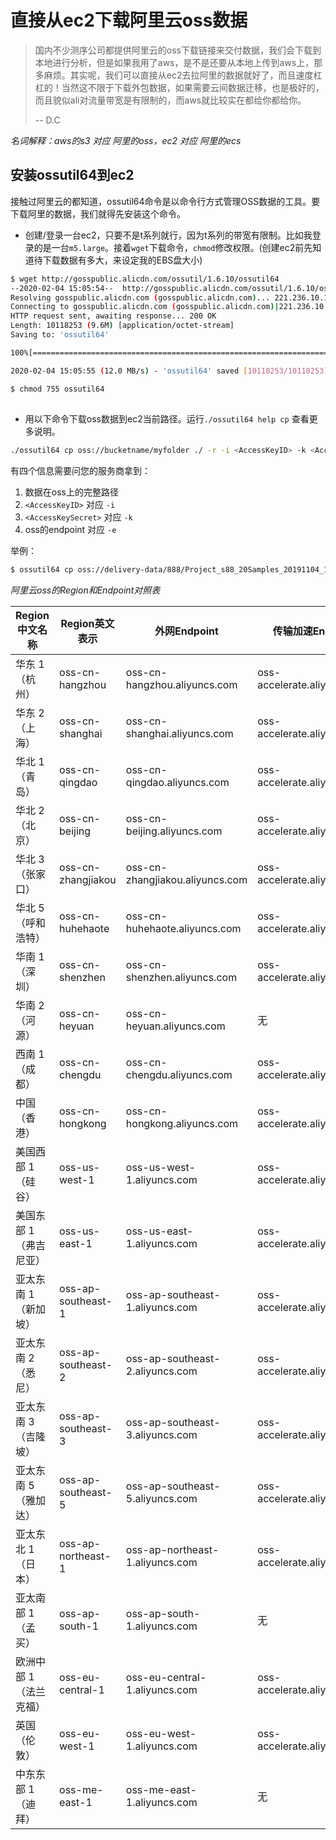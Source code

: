 # 直接从ec2下载阿里云oss数据

> 国内不少测序公司都提供阿里云的oss下载链接来交付数据，我们会下载到本地进行分析，但是如果我用了aws，是不是还要从本地上传到aws上，那多麻烦。其实呢，我们可以直接从ec2去拉阿里的数据就好了，而且速度杠杠的！当然这不限于下载外包数据，如果需要云间数据迁移，也是极好的，而且貌似ali对流量带宽是有限制的，而aws就比较实在都给你都给你。
>
> -- D.C

_名词解释：aws的s3 对应 阿里的oss，ec2 对应 阿里的ecs_

## 安装ossutil64到ec2

接触过阿里云的都知道，ossutil64命令是以命令行方式管理OSS数据的工具。要下载阿里的数据，我们就得先安装这个命令。

- 创建/登录一台ec2，只要不是t系列就行，因为t系列的带宽有限制。比如我登录的是一台`m5.large`。接着`wget`下载命令，`chmod`修改权限。(创建ec2前先知道待下载数据有多大，来设定我的EBS盘大小)

```bash
$ wget http://gosspublic.alicdn.com/ossutil/1.6.10/ossutil64
--2020-02-04 15:05:54--  http://gosspublic.alicdn.com/ossutil/1.6.10/ossutil64
Resolving gosspublic.alicdn.com (gosspublic.alicdn.com)... 221.236.10.175, 117.34.40.113, 118.112.19.115, ...
Connecting to gosspublic.alicdn.com (gosspublic.alicdn.com)|221.236.10.175|:80... connected.
HTTP request sent, awaiting response... 200 OK
Length: 10118253 (9.6M) [application/octet-stream]
Saving to: 'ossutil64'

100%[====================================================================================================================>] 10,118,253  12.0MB/s   in 0.8s

2020-02-04 15:05:55 (12.0 MB/s) - 'ossutil64' saved [10118253/10118253]

$ chmod 755 ossutil64
```

##

- 用以下命令下载oss数据到ec2当前路径。运行`./ossutil64 help cp` 查看更多说明。

```bash
./ossutil64 cp oss://bucketname/myfolder ./ -r -i <AccessKeyID> -k <AccessKeySecret> -e http://oss-cn-shanghai.aliyuncs.com
```

有四个信息需要问您的服务商拿到：

1. 数据在oss上的完整路径
2. `<AccessKeyID>` 对应 `-i`
3. `<AccessKeySecret>` 对应 `-k`
4. oss的endpoint 对应 `-e`


举例：

```bash
$ ossutil64 cp oss://delivery-data/888/Project_s88_20Samples_20191104_123456 ./ -r -i ABCDEFG123456 -k 1a2b3c4d5e6fABCDE -e http://oss-cn-shanghai.aliyuncs.com
```

_阿里云oss的Region和Endpoint对照表_

|Region中文名称|Region英文表示|外网Endpoint|传输加速Endpoint|ECS访问的内网Endpoint|支持HTTPS|
|-------------|-------------|-------------|-------------|-------------|-------------|
|华东 1（杭州）|oss-cn-hangzhou|oss-cn-hangzhou.aliyuncs.com|oss-accelerate.aliyuncs.com|oss-cn-hangzhou-internal.aliyuncs.com|是|
|华东 2（上海）|oss-cn-shanghai|oss-cn-shanghai.aliyuncs.com|oss-accelerate.aliyuncs.com|oss-cn-shanghai-internal.aliyuncs.com|是|
|华北 1（青岛）|oss-cn-qingdao|oss-cn-qingdao.aliyuncs.com|oss-accelerate.aliyuncs.com|oss-cn-qingdao-internal.aliyuncs.com|是|
|华北 2（北京）|oss-cn-beijing|oss-cn-beijing.aliyuncs.com|oss-accelerate.aliyuncs.com|oss-cn-beijing-internal.aliyuncs.com|是|
|华北 3（张家口）|oss-cn-zhangjiakou|oss-cn-zhangjiakou.aliyuncs.com|oss-accelerate.aliyuncs.com|oss-cn-zhangjiakou-internal.aliyuncs.com|是|
|华北 5（呼和浩特）|oss-cn-huhehaote|oss-cn-huhehaote.aliyuncs.com|oss-accelerate.aliyuncs.com|oss-cn-huhehaote-internal.aliyuncs.com|是|
|华南 1（深圳）|oss-cn-shenzhen|oss-cn-shenzhen.aliyuncs.com|oss-accelerate.aliyuncs.com|oss-cn-shenzhen-internal.aliyuncs.com|是|
|华南 2（河源）|oss-cn-heyuan|oss-cn-heyuan.aliyuncs.com|无|oss-cn-heyuan-internal.aliyuncs.com|是|
|西南 1（成都）|oss-cn-chengdu|oss-cn-chengdu.aliyuncs.com|oss-accelerate.aliyuncs.com|oss-cn-chengdu-internal.aliyuncs.com|是|
|中国（香港）|oss-cn-hongkong|oss-cn-hongkong.aliyuncs.com|oss-accelerate.aliyuncs.com|oss-cn-hongkong-internal.aliyuncs.com|是|
|美国西部 1 （硅谷）|oss-us-west-1|oss-us-west-1.aliyuncs.com|oss-accelerate.aliyuncs.com|oss-us-west-1-internal.aliyuncs.com|是|
|美国东部 1 （弗吉尼亚）|oss-us-east-1|oss-us-east-1.aliyuncs.com|oss-accelerate.aliyuncs.com|oss-us-east-1-internal.aliyuncs.com|是|
|亚太东南 1 （新加坡）|oss-ap-southeast-1|oss-ap-southeast-1.aliyuncs.com|oss-accelerate.aliyuncs.com|oss-ap-southeast-1-internal.aliyuncs.com|是|
|亚太东南 2 （悉尼）|oss-ap-southeast-2|oss-ap-southeast-2.aliyuncs.com|oss-accelerate.aliyuncs.com|oss-ap-southeast-2-internal.aliyuncs.com|是|
|亚太东南 3 （吉隆坡）|oss-ap-southeast-3|oss-ap-southeast-3.aliyuncs.com|oss-accelerate.aliyuncs.com|oss-ap-southeast-3-internal.aliyuncs.com|是|
|亚太东南 5 （雅加达）|oss-ap-southeast-5|oss-ap-southeast-5.aliyuncs.com|oss-accelerate.aliyuncs.com|oss-ap-southeast-5-internal.aliyuncs.com|是|
|亚太东北 1 （日本）|oss-ap-northeast-1|oss-ap-northeast-1.aliyuncs.com|oss-accelerate.aliyuncs.com|oss-ap-northeast-1-internal.aliyuncs.com|是|
亚太南部 1 （孟买）|oss-ap-south-1|oss-ap-south-1.aliyuncs.com|无|oss-ap-south-1-internal.aliyuncs.com|是|
|欧洲中部 1 （法兰克福）|oss-eu-central-1|oss-eu-central-1.aliyuncs.com|oss-accelerate.aliyuncs.com|oss-eu-central-1-internal.aliyuncs.com|是|
|英国（伦敦）|oss-eu-west-1|oss-eu-west-1.aliyuncs.com|oss-accelerate.aliyuncs.com|oss-eu-west-1-internal.aliyuncs.com|是|
|中东东部 1 （迪拜）|oss-me-east-1|oss-me-east-1.aliyuncs.com|无|oss-me-east-1-internal.aliyuncs.com|是|

